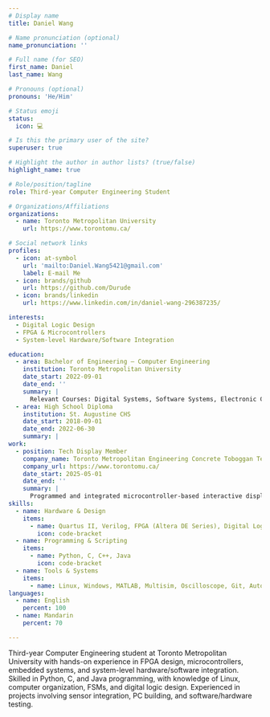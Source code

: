 ```yaml
---
# Display name
title: Daniel Wang

# Name pronunciation (optional)
name_pronunciation: ''

# Full name (for SEO)
first_name: Daniel 
last_name: Wang

# Pronouns (optional)
pronouns: 'He/Him'

# Status emoji
status:
  icon: 💻

# Is this the primary user of the site?
superuser: true

# Highlight the author in author lists? (true/false)
highlight_name: true

# Role/position/tagline
role: Third-year Computer Engineering Student

# Organizations/Affiliations
organizations:
  - name: Toronto Metropolitan University
    url: https://www.torontomu.ca/

# Social network links
profiles:
  - icon: at-symbol
    url: 'mailto:Daniel.Wang5421@gmail.com'
    label: E-mail Me
  - icon: brands/github
    url: https://github.com/Durude
  - icon: brands/linkedin
    url: https://www.linkedin.com/in/daniel-wang-296387235/

interests:
  - Digital Logic Design
  - FPGA & Microcontrollers
  - System-level Hardware/Software Integration

education:
  - area: Bachelor of Engineering – Computer Engineering
    institution: Toronto Metropolitan University
    date_start: 2022-09-01
    date_end: ''
    summary: |
      Relevant Courses: Digital Systems, Software Systems, Electronic Circuits I, Engineering Algorithms and Data Structures
  - area: High School Diploma
    institution: St. Augustine CHS
    date_start: 2018-09-01
    date_end: 2022-06-30
    summary: |
work:
  - position: Tech Display Member
    company_name: Toronto Metropolitan Engineering Concrete Toboggan Team
    company_url: https://www.torontomu.ca/
    date_start: 2025-05-01
    date_end: ''
    summary: |
      Programmed and integrated microcontroller-based interactive displays using Arduino and C++ for Canada’s largest engineering competition. Collaborated effectively with team members to meet deadlines.
skills:
  - name: Hardware & Design
    items:
      - name: Quartus II, Verilog, FPGA (Altera DE Series), Digital Logic (FSM, ALU, Memory), Microcontrollers (Arduino, ESP32), Soldering
        icon: code-bracket
  - name: Programming & Scripting
    items:
      - name: Python, C, C++, Java
        icon: code-bracket
  - name: Tools & Systems
    items:
      - name: Linux, Windows, MATLAB, Multisim, Oscilloscope, Git, Autodesk
languages:
  - name: English
    percent: 100
  - name: Mandarin
    percent: 70

---
```


Third-year Computer Engineering student at Toronto Metropolitan University with hands-on experience in FPGA design, microcontrollers, embedded systems, and system-level hardware/software integration. Skilled in Python, C, and Java programming, with knowledge of Linux, computer organization, FSMs, and digital logic design. Experienced in projects involving sensor integration, PC building, and software/hardware testing.
